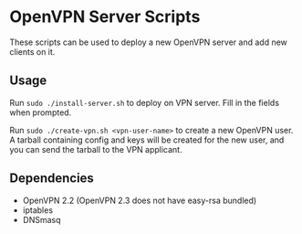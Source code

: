 # OpenVPN Server Scripts

These scripts can be used to deploy a new OpenVPN server and add new clients on it.

## Usage

Run ```sudo ./install-server.sh``` to deploy on VPN server. Fill in the fields when prompted.

Run ```sudo ./create-vpn.sh <vpn-user-name>``` to create a new OpenVPN user.
A tarball containing config and keys will be created for the new user, and you can send the tarball to the VPN applicant.

## Dependencies

* OpenVPN 2.2 (OpenVPN 2.3 does not have easy-rsa bundled)
* iptables
* DNSmasq
